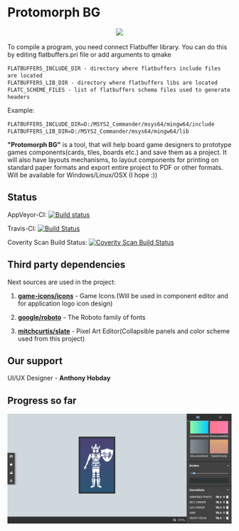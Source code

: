 # Protomorph BG

<p align="center">
  <img src="https://github.com/Guitarheroua/protomorph-bg/blob/development/old-src/ProtomorphBG/resources/icons/protomorph-bg.ico" />
</p>

To compile a program,  you need connect Flatbuffer library.
You can do this by editing flatbuffers.pri file or add arguments to qmake

<pre><code>FLATBUFFERS_INCLUDE_DIR - directory where flatbuffers include files are located
FLATBUFFERS_LIB_DIR - directory where flatbuffers libs are located
FLATC_SCHEME_FILES - list of flatbuffers schema files used to generate headers
</pre></code>

Example: 
<pre><code>FLATBUFFERS_INCLUDE_DIR=D:/MSYS2_Commander/msys64/mingw64/include
FLATBUFFERS_LIB_DIR=D:/MSYS2_Commander/msys64/mingw64/lib</pre></code>

**"Protomorph BG"** is a tool, that will help board game designers to prototype games components(cards, tiles, boards etc.) and save them as a project. It will also have layouts mechanisms, to layout components for printing on standard paper formats and export entire project to PDF or other formats. Will be available for Windows/Linux/OSX (I hope :))

## Status

AppVeyor-CI: [![Build status](https://ci.appveyor.com/api/projects/status/a0qea0hrbx2evnwa/branch/development?svg=true)](https://ci.appveyor.com/project/Guitarheroua/protomorph-bg/branch/development)

Travis-CI: [![Build Status](https://travis-ci.com/PLLUG/protomorph-bg.svg?branch=development)](https://travis-ci.com/PLLUG/protomorph-bg)

Coverity Scan Build Status: <a href="https://scan.coverity.com/projects/guitarheroua-protomorph-bg">
  <img alt="Coverity Scan Build Status"
       src="https://scan.coverity.com/projects/17969/badge.svg"/>
</a>

## Third party dependencies

Next sources are used in the project:

1. [**game-icons/icons**](https://github.com/game-icons/icons) - Game Icons.(Will be used in component editor and for application logo icon design)

2. [**google/roboto**](https://github.com/google/roboto) - The Roboto family of fonts

3. [**mitchcurtis/slate**](https://github.com/mitchcurtis/slate) - Pixel Art Editor(Collapsible panels and color scheme used from this project)

## Our support

UI/UX Designer - **Anthony Hobday**

## Progress so far

<p align="center">
  <img src="https://github.com/Guitarheroua/protomorph-bg/blob/development/doc/img/ApplicationScreenToTrackProgress.png" />
</p>

   
